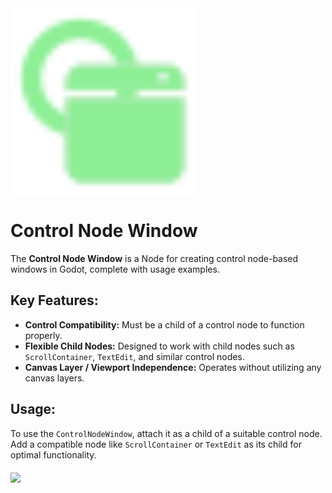 <img src="addons/control_node_window/window_scenes/template/ControlNodeWindow.svg" align="middle" width="300">

# Control Node Window


The **Control Node Window** is a Node for creating control node-based windows in Godot, complete with usage examples.  

## Key Features:  
- **Control Compatibility:** Must be a child of a control node to function properly.  
- **Flexible Child Nodes:** Designed to work with child nodes such as `ScrollContainer`, `TextEdit`, and similar control nodes.  
- **Canvas Layer / Viewport Independence:** Operates without utilizing any canvas layers.

## Usage:  
To use the `ControlNodeWindow`, attach it as a child of a suitable control node. Add a compatible node like `ScrollContainer` or `TextEdit` as its child for optimal functionality.  

<img src="addons/control_node_window/examples/showcase_small.gif" align="middle" width="300">
